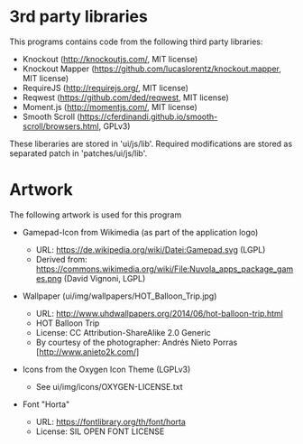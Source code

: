 3rd party libraries
===================

This programs contains code from the following third party libraries:

* Knockout (http://knockoutjs.com/, MIT license)
* Knockout Mapper (https://github.com/lucaslorentz/knockout.mapper, MIT license)
* RequireJS (http://requirejs.org/, MIT license)
* Reqwest (https://github.com/ded/reqwest, MIT license)
* Moment.js (http://momentjs.com/, MIT license)
* Smooth Scroll (https://cferdinandi.github.io/smooth-scroll/browsers.html, GPLv3)

These liberaries are stored in 'ui/js/lib'. Required modifications are stored
as separated patch in 'patches/ui/js/lib'.

Artwork
=======

The following artwork is used for this program

* Gamepad-Icon from Wikimedia (as part of the application logo)
  - URL: https://de.wikipedia.org/wiki/Datei:Gamepad.svg (LGPL)
  - Derived from: https://commons.wikimedia.org/wiki/File:Nuvola_apps_package_games.png (David Vignoni, LGPL)

* Wallpaper (ui/img/wallpapers/HOT_Balloon_Trip.jpg)
  - URL: http://www.uhdwallpapers.org/2014/06/hot-balloon-trip.html
  - HOT Balloon Trip
  - License: CC Attribution-ShareAlike 2.0 Generic
  - By courtesy of the photographer: Andrés Nieto Porras [http://www.anieto2k.com/]

* Icons from the Oxygen Icon Theme (LGPLv3)
  - See ui/img/icons/OXYGEN-LICENSE.txt

* Font "Horta"
  - URL: https://fontlibrary.org/th/font/horta
  - License: SIL OPEN FONT LICENSE
